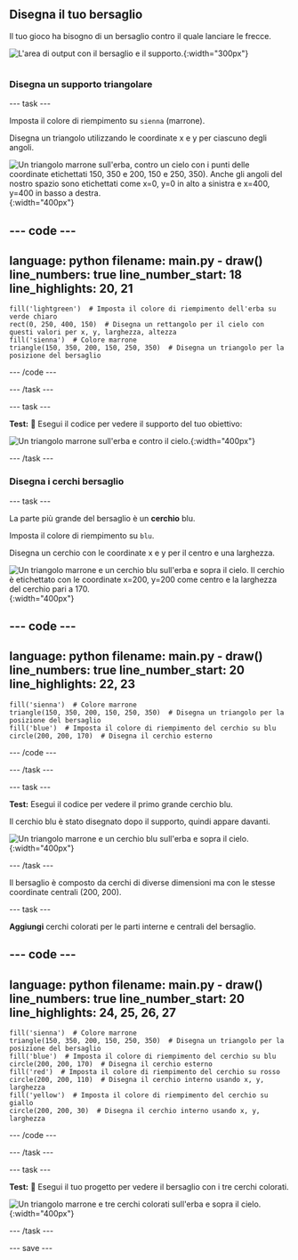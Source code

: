 ## Disegna il tuo bersaglio

<div style="display: flex; flex-wrap: wrap">
<div style="flex-basis: 200px; flex-grow: 1; margin-right: 15px;">
Il tuo gioco ha bisogno di un bersaglio contro il quale lanciare le frecce.
</div>
<div>

![L'area di output con il bersaglio e il supporto.](images/three-circles.png){:width="300px"}

</div>
</div>

### Disegna un supporto triangolare

--- task ---

Imposta il colore di riempimento su `sienna` (marrone).

Disegna un triangolo utilizzando le coordinate x e y per ciascuno degli angoli.

![Un triangolo marrone sull'erba, contro un cielo con i punti delle coordinate etichettati 150, 350 e 200, 150 e 250, 350). Anche gli angoli del nostro spazio sono etichettati come x=0, y=0 in alto a sinistra e x=400, y=400 in basso a destra.](images/stand_coords.png){:width="400px"}

--- code ---
---
language: python filename: main.py - draw() line_numbers: true line_number_start: 18
line_highlights: 20, 21
---

    fill('lightgreen')  # Imposta il colore di riempimento dell'erba su verde chiaro
    rect(0, 250, 400, 150)  # Disegna un rettangolo per il cielo con questi valori per x, y, larghezza, altezza
    fill('sienna')  # Colore marrone
    triangle(150, 350, 200, 150, 250, 350)  # Disegna un triangolo per la posizione del bersaglio

--- /code ---

--- /task ---

--- task ---

**Test:** 🔄 Esegui il codice per vedere il supporto del tuo obiettivo:

![Un triangolo marrone sull'erba e contro il cielo.](images/target-stand.png){:width="400px"}

--- /task ---

### Disegna i cerchi bersaglio

--- task ---

La parte più grande del bersaglio è un **cerchio** blu.

Imposta il colore di riempimento su `blu`.

Disegna un cerchio con le coordinate x e y per il centro e una larghezza.

![Un triangolo marrone e un cerchio blu sull'erba e sopra il cielo. Il cerchio è etichettato con le coordinate x=200, y=200 come centro e la larghezza del cerchio pari a 170.](images/circle-coords.png){:width="400px"}

--- code ---
---
language: python filename: main.py - draw() line_numbers: true line_number_start: 20
line_highlights: 22, 23
---

    fill('sienna')  # Colore marrone
    triangle(150, 350, 200, 150, 250, 350)  # Disegna un triangolo per la posizione del bersaglio
    fill('blue')  # Imposta il colore di riempimento del cerchio su blu
    circle(200, 200, 170)  # Disegna il cerchio esterno

--- /code ---

--- /task ---

--- task ---

**Test:** Esegui il codice per vedere il primo grande cerchio blu.

Il cerchio blu è stato disegnato dopo il supporto, quindi appare davanti.

![Un triangolo marrone e un cerchio blu sull'erba e sopra il cielo.](images/blue-circle.png){:width="400px"}

--- /task ---

Il bersaglio è composto da cerchi di diverse dimensioni ma con le stesse coordinate centrali (200, 200).

--- task ---

**Aggiungi** cerchi colorati per le parti interne e centrali del bersaglio.

--- code ---
---
language: python filename: main.py - draw() line_numbers: true line_number_start: 20
line_highlights: 24, 25, 26, 27
---

    fill('sienna')  # Colore marrone
    triangle(150, 350, 200, 150, 250, 350)  # Disegna un triangolo per la posizione del bersaglio
    fill('blue')  # Imposta il colore di riempimento del cerchio su blu
    circle(200, 200, 170)  # Disegna il cerchio esterno
    fill('red')  # Imposta il colore di riempimento del cerchio su rosso
    circle(200, 200, 110)  # Disegna il cerchio interno usando x, y, larghezza
    fill('yellow')  # Imposta il colore di riempimento del cerchio su giallo
    circle(200, 200, 30)  # Disegna il cerchio interno usando x, y, larghezza

--- /code ---

--- /task ---

--- task ---

**Test:** 🔄 Esegui il tuo progetto per vedere il bersaglio con i tre cerchi colorati.

![Un triangolo marrone e tre cerchi colorati sull'erba e sopra il cielo.](images/three-circles.png){:width="400px"}

--- /task ---

--- save ---
